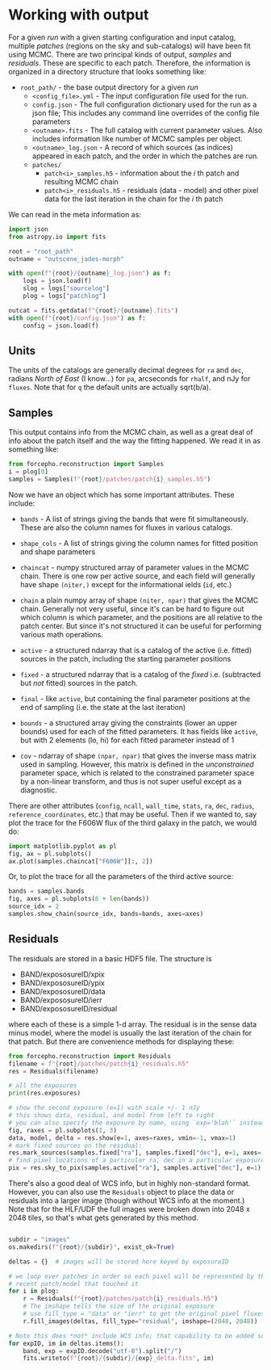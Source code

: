 Working with output
===================

For a given _run_ with a given starting configuration and input catalog,
multiple _patches_ (regions on the sky and sub-catalogs) will have been fit
using MCMC. There are two principal kinds of output, *samples* and *residuals*.
These are specific to each patch.  Therefore, the information is organized in a
directory structure that looks something like:

* `root_path/` - the base output directory for a given _run_
  * `<config_file>.yml` - The input configuration file used for the run.
  * `config.json` - The full configuration dictionary used for the run as a json
    file; This includes any command line overrides of the config file parameters
  * `<outname>.fits` - The full catalog with current parameter values.  Also
    includes information like number of MCMC samples per object.
  * `<outname>_log.json` - A record of which sources (as indices) appeared in
    each patch, and the order in which the patches are run.
  * `patches/`
     * `patch<i>_samples.h5` - information about the _i_ th patch and resulting
       MCMC chain
     * `patch<i>_residuals.h5` - residuals (data - model) and other pixel data
       for the last iteration in the chain for the _i_ th patch

We can read in the meta information as:

```python
import json
from astropy.io import fits

root = "root_path"
outname = "outscene_jades-morph"

with open(f"{root}/{outname}_log.json") as f:
    logs = json.load(f)
    slog = logs["sourcelog"]
    plog = logs["patchlog"]

outcat = fits.getdata(f"{root}/{outname}.fits")
with open(f"{root}/config.json") as f:
    config = json.load(f)
```

Units
-----

The units of the catalogs are generally decimal degrees for `ra` and `dec`,
radians *North of East* (I know...) for `pa`, arcseconds for `rhalf`, and nJy
for `fluxes`.  Note that for `q` the default units are actually sqrt(b/a).

Samples
-------

This output contains info from the MCMC chain, as well as a great deal of info
about the patch itself and the way the fitting happened. We read it in as
something like:

```python
from forcepho.reconstruction import Samples
i = plog[0]
samples = Samples(f"{root}/patches/patch{i}_samples.h5")
```

Now we have an object which has some important attributes.  These include:

* `bands` - A list of strings giving the bands that were fit simultaneously.
  These are also the column names for fluxes in various catalogs.

* `shape_cols` - A list of strings giving the column names for fitted position
  and shape parameters

* `chaincat` - numpy structured array of parameter values in the MCMC chain.
  There is one row per active source, and each field will generally have shape
  `(niter,)` except for the informational ields (`id`, etc.)

* `chain` a plain numpy array of shape `(niter, npar)` that gives the
  MCMC chain.  Generally not very useful, since it's can be hard to figure out which
  column is which parameter, and the positions are all relative to the patch
  center.  But since it's not structured it can be useful for performing various
  math operations.

* `active` - a structured ndarray that is a catalog of the active (i.e. fitted)
  sources in the patch, including the starting parameter positions

* `fixed` - a structured ndarray that is a catalog of the *fixed* i.e.
  (subtracted but _not_ fitted) sources in the patch.

* `final` - like `active`, but containing the final parameter positions at the
  end of sampling (i.e. the state at the last iteration)

* `bounds` - a structured array giving the constraints (lower an upper bounds)
  used for each of the fitted parameters.  It has fields like `active`, but with
  2 elements (lo, hi) for each fitted parameter instead of 1

* `cov` - ndarray of shape `(npar, npar)` that gives the inverse mass matrix
  used in sampling.  However, this matrix is defined in the *unconstrained*
  parameter space, which is related to the constrained parameter space by a
  non-linear transform, and thus is not super useful except as a diagnostic.

There are other attributes (`config`, `ncall`, `wall_time`, `stats`, `ra`, `dec`,
`radius`, `reference_coordinates`, etc.) that may be useful. Then if we
wanted to, say plot the trace for the F606W flux of the third galaxy in the
patch, we would do:

```python
import matplotlib.pyplot as pl
fig, ax = pl.subplots()
ax.plot(samples.chaincat["F606W"][:, 2])
```
Or, to plot the trace for all the parameters of the third active source:
```python
bands = samples.bands
fig, axes = pl.subplots(6 + len(bands))
source_idx = 2
samples.show_chain(source_idx, bands=bands, axes=axes)
```

Residuals
---------

The residuals are stored in a basic HDF5 file.  The structure is

- BAND/expososureID/xpix
- BAND/expososureID/ypix
- BAND/expososureID/data
- BAND/expososureID/ierr
- BAND/expososureID/residual

where each of these is a simple 1-d array. The residual is in the sense data
minus model, where the model is usually the last iteration of the chain for that
patch. But there are convenience methods for displaying these:

```python
from forcepho.reconstruction import Residuals
filename = f"{root}/patches/patch{i}_residuals.h5"
res = Residuals(filename)

# all the exposures
print(res.exposures)

# show the second exposure (e=1) with scale +/- 1 nJy
# this shows data, residual, and model from left to right
# you can also specify the exposure by name, using `exp='blah'` instead of `e=1`
fig, raxes = pl.subplots(1, 3)
data, model, delta = res.show(e=1, axes=raxes, vmin=-1, vmax=1)
# mark fixed sources on the residual:
res.mark_sources(samples.fixed["ra"], samples.fixed["dec"], e=1, axes=[raxes[1]])
# find pixel locations of a particular ra, dec in a particular exposure:
pix = res.sky_to_pix(samples.active["ra"], samples.active["dec"], e=1)
```

There's also a good deal of WCS info, but in highly non-standard format.
However, you can also use the `Residuals` object to place the data or residuals
into a larger image (though without WCS info at the moment.)  Note that for the HLF/UDF
the full images were broken down into 2048 x 2048 tiles, so that's what gets
generated by this method.

```python

subdir = "images"
os.makedirs(f"{root}/{subdir}", exist_ok=True)

deltas = {}  # images will be stored here keyed by exposureID

# we loop over patches in order so each pixel will be represented by the most
# recent patch/model that touched it
for i in plog:
    r = Residuals(f"{root}/patches/patch{i}_residuals.h5")
    # The imshape tells the size of the original exposure
    # use fill_type = "data" or "ierr" to get the original pixel fluxes or inverse error.
    r.fill_images(deltas, fill_type="residual", imshape=(2048, 2048))

# Note this does *not* include WCS info; that capability to be added soon.
for expID, im in deltas.items():
    band, exp = expID.decode("utf-8").split("/")
    fits.writeto(f"{root}/{subdir}/{exp}_delta.fits", im)
```
